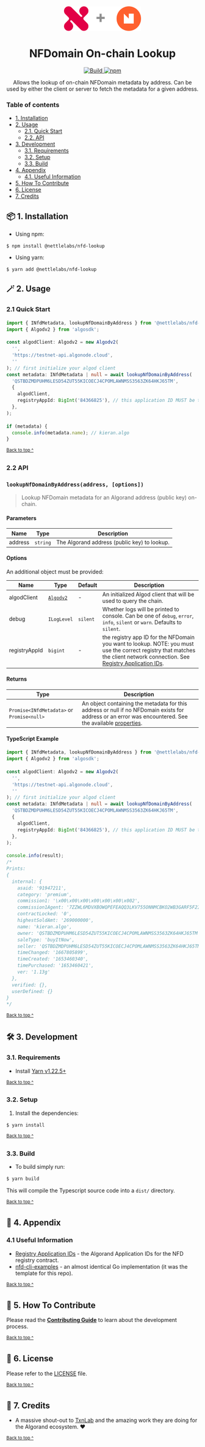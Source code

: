 <p align="center">
  <a href="https://www.nettlelabs.com">
    <img alt="Nettle logo" src="assets/logo.png" style="padding-top: 15px" height="64" />
  </a>
</p>

<h1 align="center">
  NFDomain On-chain Lookup
</h1>

<p align="center">
  <a href="https://github.com/Nettle-Labs/nfd-lookup/actions/workflows/lint_build_test.yml" target="_blank">
    <img src="https://github.com/Nettle-Labs/nfd-lookup/actions/workflows/lint_build_test.yml/badge.svg" alt="Build" />
  </a>
  <a href="https://img.shields.io/npm/v/@nettlelabs/nfd-lookup" target="_blank">
    <img src="https://img.shields.io/npm/v/@nettlelabs/nfd-lookup" alt="npm" />
  </a>
</p>

<p align="center">
  Allows the lookup of on-chain NFDomain metadata by address. Can be used by either the client or server to fetch the metadata for a given address.
</p>

### Table of contents

* [1. Installation](#-1-installation)
* [2. Usage](#-2-usage)
  * [2.1. Quick Start](#21-quick-start)
  * [2.2. API](#22-api)
* [3. Development](#-3-development)
  * [3.1. Requirements](#31-requirements)
  * [3.2. Setup](#32-setup)
  * [3.3. Build](#33-build)
* [4. Appendix](#-4-appendix)
  * [4.1. Useful Information](#41-useful-information)
* [5. How To Contribute](#-5-how-to-contribute)
* [6. License](#-6-license)
* [7. Credits](#-7-credits)

## 📦 1. Installation

* Using npm:
```shell
$ npm install @nettlelabs/nfd-lookup
```

* Using yarn:
```shell
$ yarn add @nettlelabs/nfd-lookup
```

## 🪄 2. Usage

### 2.1 Quick Start

```typescript
import { INfdMetadata, lookupNfDomainByAddress } from '@nettlelabs/nfd-lookup';
import { Algodv2 } from 'algosdk';

const algodClient: Algodv2 = new Algodv2(
  '',
  'https://testnet-api.algonode.cloud',
  ''
); // first initialize your algod client
const metadata: INfdMetadata | null = await lookupNfDomainByAddress(
  'QSTBDZMDPUHM6LESD54ZUT55KICOECJ4CPOMLAWNMSS3563ZK64HKJ65TM',
  {
    algodClient,
    registryAppId: BigInt('84366825'), // this application ID MUST be the right one for the network
  },
);

if (metadata) {
  console.info(metadata.name); // kieran.algo
}

```

<sup>[Back to top ^][table-of-contents]</sup>

### 2.2 API

### `lookupNfDomainByAddress(address, [options])`

> Lookup NFDomain metadata for an Algorand address (public key) on-chain.

#### Parameters

| Name    | Type     | Description                                  |
|---------|----------|----------------------------------------------|
| address | `string` | The Algorand address (public key) to lookup. |

#### Options

An additional object must be provided:

| Name           | Type                           | Default  | Description                                                                                                                                                                                            |
|----------------|--------------------------------|----------|--------------------------------------------------------------------------------------------------------------------------------------------------------------------------------------------------------|
| algodClient    | [`Algodv2`][algodv2-reference] | -        | An initialized Algod client that will be used to query the chain.                                                                                                                                      |
| debug          | `ILogLevel`                    | `silent` | Whether logs will be printed to console. Can be one of `debug`, `error`,  `info`, `silent` or `warn`. Defaults to `silent`.                                                                            |
| registryAppId  | `bigint`                       | -        | the registry app ID for the NFDomain you want to lookup. NOTE: you must use the correct registry that matches the client network connection. See [Registry Application IDs][registry-application-ids]. |

#### Returns

| Type                                       | Description                                                                                                                                                                        |
|--------------------------------------------|------------------------------------------------------------------------------------------------------------------------------------------------------------------------------------|
| `Promise<INfdMetadata>` or `Promise<null>` | An object containing the metadata for this address or null if no NFDomain exists for address or an error was encountered. See the available [properties][nfd-metadata-properties]. |

#### TypeScript Example

```ts
import { INfdMetadata, lookupNfDomainByAddress } from '@nettlelabs/nfd-lookup';
import { Algodv2 } from 'algosdk';

const algodClient: Algodv2 = new Algodv2(
  '',
  'https://testnet-api.algonode.cloud',
  ''
); // first initialize your algod client
const metadata: INfdMetadata | null = await lookupNfDomainByAddress(
  'QSTBDZMDPUHM6LESD54ZUT55KICOECJ4CPOMLAWNMSS3563ZK64HKJ65TM',
  {
    algodClient,
    registryAppId: BigInt('84366825'), // this application ID MUST be the right one for the network
  },
);

console.info(result);
/*
Prints:
{
  internal: {
    asaid: '91947211',
    category: 'premium',
    commission1: '\x00\x00\x00\x00\x00\x00\x002',
    commission1Agent: '7ZZWL6MDVXBOWQPEFEAQQ3LKV755ONNMCBKO2WB3GARF5F2IQVJ5KYGTZY',
    contractLocked: '0',
    highestSoldAmt: '269000000',
    name: 'kieran.algo',
    owner: 'QSTBDZMDPUHM6LESD54ZUT55KICOECJ4CPOMLAWNMSS3563ZK64HKJ65TM',
    saleType: 'buyItNow',
    seller: 'QSTBDZMDPUHM6LESD54ZUT55KICOECJ4CPOMLAWNMSS3563ZK64HKJ65TM',
    timeChanged: '1667805899',
    timeCreated: '1653460340',
    timePurchased: '1653460421',
    ver: '1.13g'
  },
  verified: {},
  userDefined: {}
}
*/
```

<sup>[Back to top ^][table-of-contents]</sup>

## 🛠 3. Development

### 3.1. Requirements

* Install [Yarn v1.22.5+][yarn]

<sup>[Back to top ^][table-of-contents]</sup>

### 3.2. Setup

1. Install the dependencies:
```bash
$ yarn install
```

<sup>[Back to top ^][table-of-contents]</sup>

### 3.3. Build

* To build simply run:
```bash
$ yarn build
```

This will compile the Typescript source code into a `dist/` directory.

<sup>[Back to top ^][table-of-contents]</sup>

## 📑 4. Appendix

### 4.1 Useful Information

* [Registry Application IDs][registry-application-ids] - the Algorand Application IDs for the NFD registry contract.
* [nfd-cli-examples] - an almost identical Go implementation (it was the template for this repo).

<sup>[Back to top ^][table-of-contents]</sup>

## 👏 5. How To Contribute

Please read the [**Contributing Guide**][contribute] to learn about the development process.

<sup>[Back to top ^][table-of-contents]</sup>

## 📄 6. License

Please refer to the [LICENSE][license] file.

<sup>[Back to top ^][table-of-contents]</sup>

## 🎉 7. Credits

* A massive shout-out to [TxnLab][txn-lab] and the amazing work they are doing for the Algorand ecosystem. ❤️

<sup>[Back to top ^][table-of-contents]</sup>

<!-- Links -->
[algodv2-reference]: https://algorand.github.io/js-algorand-sdk/classes/Algodv2.html
[contribute]: ./CONTRIBUTING.md
[license]: ./LICENSE
[nfd-cli-examples]: https://github.com/TxnLab/nfd-cli-examples
[nfd-metadata-properties]: https://api-docs.nf.domains/reference/on-chain-reference/properties
[registry-application-ids]: https://api-docs.nf.domains/reference/on-chain-reference/registry-application-ids
[table-of-contents]: #table-of-contents
[txn-lab]: https://www.txnlab.dev/
[yarn]: https://yarnpkg.com/

